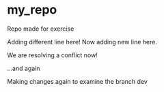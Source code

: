 # my_repo
Repo made for exercise

Adding different line here!
Now adding new line here.

We are resolving a conflict now!


...and again

Making changes again to examine the branch dev

